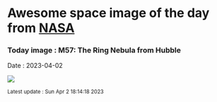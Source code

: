 
# Awesome space image of the day from [NASA](https://api.nasa.gov/)

### Today image : M57: The Ring Nebula from Hubble
Date : 2023-04-02

![](https://apod.nasa.gov/apod/image/2304/Ring_HubbleSchmidt_960.jpg)

<small>Latest update : Sun Apr  2 18:14:18 2023</small>
        